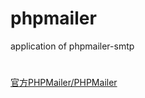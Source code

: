 # phpmailer
application of phpmailer-smtp

#

<a href="https://github.com/PHPMailer/PHPMailer">官方PHPMailer/PHPMailer</a>